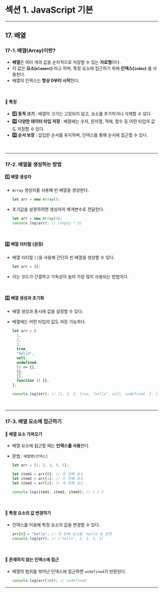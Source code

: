 # 섹션 1. JavaScript 기본

---

## 17. 배열

### 17-1. 배열(Array)이란?

- **배열**은 여러 개의 값을 순차적으로 저장할 수 있는 **자료형**이다.
- 각 값은 **요소(`element`)** 라고 하며, 특정 요소에 접근하기 위해 **인덱스(`index`)** 를 사용한다.
- 배열의 인덱스는 **항상 0부터 시작**한다.

<br>

#### 📌 특징

- **1️⃣ 동적 크기** : 배열의 크기는 고정되지 않고, 요소를 추가하거나 삭제할 수 있다.
- **2️⃣ 다양한 데이터 타입 저장** : 배열에는 숫자, 문자열, 객체, 함수 등 어떤 타입의 값도 저장할 수 있다.
- **2️⃣ 순서 보장** : 삽입한 순서를 유지하며, 인덱스를 통해 순서에 접근할 수 있다.

<br>

---

### 17-2. 배열을 생성하는 방법

#### 1️⃣ 배열 생성자

- `Array` 생성자를 사용해 빈 배열을 생성한다.
  ```javascript
  let arr = new Array();
  ```
- 초기값을 설정하려면 생성자의 매개변수로 전달한다.
  ```javascript
  let arr = new Array(3);
  console.log(arr); // [empty * 3]
  ```

<br>

#### 2️⃣ 배열 리터럴 (권장)

- 배열 리터럴 `[]`을 사용해 간단히 빈 배열을 생성할 수 있다.
  ```javascript
  let arr = [];
  ```
- 이는 코드가 간결하고 가독성이 높아 가장 많이 사용되는 방법이다.

<br>

#### 3️⃣ 배열 생성과 초기화

- 배열 생성과 동시에 값을 설정할 수 있다.
- 배열에는 어떤 타입의 값도 저장 가능하다.

  ```javascript
  let arr = [
    1,
    2,
    3,
    true,
    "hello",
    null,
    undefined,
    () => {},
    {},
    [],
    function () {},
  ];

  console.log(arr); // [1, 2, 3, true, 'hello', null, undefined, ƒ, {…}, Array(0), ƒ]
  ```

<br>

---

### 17-3. 배열 요소에 접근하기

#### 📌 배열 요소 가져오기

- 배열 요소에 접근할 때는 **인덱스를 사용**한다.
- 문법 : `배열명[인덱스]`

  ```javascript
  let arr = [1, 2, 3, 4, 5];

  let item1 = arr[0]; // 첫 번째 요소
  let item2 = arr[1]; // 두 번째 요소
  let item3 = arr[2]; // 세 번째 요소

  console.log(item1, item2, item3); // 1 2 3
  ```

<br>

#### 📌 특정 요소의 값 변경하기

- 인덱스를 이용해 특정 요소의 값을 변경할 수 있다.

  ```javascript
  arr[0] = "hello"; // 첫 번째 요소를 'hello'로 변경
  console.log(arr); // ['hello', 2, 3, 4, 5]
  ```

<br>

#### 📌 존재하지 않는 인덱스에 접근

- 배열의 범위를 벗어난 인덱스에 접근하면 `undefined`가 반환된다.
  ```javascript
  console.log(arr[10]); // undefined
  ```

---
